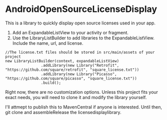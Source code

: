 # AndroidOpenSourceLicenseDisplay

This is a library to quickly display open source licenses used in your app.

1. Add an ExpandableListView to your activity or fragment.
2. Use the LibraryListBuilder to add libraries to the ExpandableListView. Include the name, url, and license.

```
//The license.txt files should be stored in src/main/assets of your project
new LibraryListBuilder(context, expandableListView)
                .addLibrary(new Library("Retrofit", "https://github.com/square/retrofit", "square_license.txt"))
                .addLibrary(new Library("Picasso", "https://github.com/square/picasso", "square_license.txt"))
                .build();
```

Right now, there are no customization options. Unless this project fits your exact needs, you will need to clone it and modify the library yourself.

I'll attmept to publish this to MavenCentral if anyone is interested. Until then, git clone and assembleRelease the licensedisplaylibrary.
